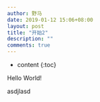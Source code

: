 ```yaml
---
author: 野马
date: 2019-01-12 15:06+08:00
layout: post
title: "开始2"
description: ""
comments: true
---
```


* content
{:toc}

Hello World!

asdjlasd